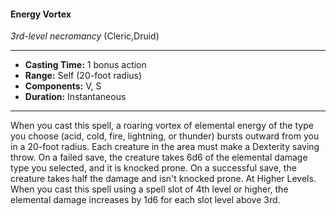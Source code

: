 #### Energy Vortex
*3rd-level necromancy* (Cleric,Druid)
___
- **Casting Time:** 1 bonus action
- **Range:** Self (20-foot radius)
- **Components:** V, S
- **Duration:** Instantaneous
---
When you cast this spell, a roaring vortex of
elemental energy of the type you choose (acid, cold,
fire, lightning, or thunder) bursts outward from you
in a 20-foot radius. Each creature in the area must
make a Dexterity saving throw. On a failed save, the
creature takes 6d6 of the elemental damage type
you selected, and it is knocked prone. On a
successful save, the creature takes half the damage
and isn't knocked prone.
At Higher Levels. When you cast this spell using
a spell slot of 4th level or higher, the elemental
damage increases by 1d6 for each slot level above
3rd.

